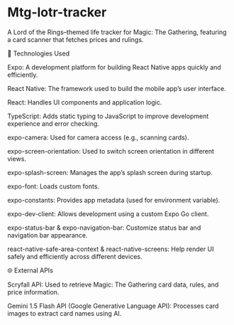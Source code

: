 # Mtg-lotr-tracker
A Lord of the Rings–themed life tracker for Magic: The Gathering, featuring a card scanner that fetches prices and rulings.

🔧 Technologies Used

Expo: A development platform for building React Native apps quickly and efficiently.

React Native: The framework used to build the mobile app’s user interface.

React: Handles UI components and application logic.

TypeScript: Adds static typing to JavaScript to improve development experience and error checking.

expo-camera: Used for camera access (e.g., scanning cards).

expo-screen-orientation: Used to switch screen orientation in different views.

expo-splash-screen: Manages the app’s splash screen during startup.

expo-font: Loads custom fonts.

expo-constants: Provides app metadata (used for environment variable).

expo-dev-client: Allows development using a custom Expo Go client.

expo-status-bar & expo-navigation-bar: Customize status bar and navigation bar appearance.

react-native-safe-area-context & react-native-screens: Help render UI safely and efficiently across different devices.

🌐 External APIs

Scryfall API: Used to retrieve Magic: The Gathering card data, rules, and price information.

Gemini 1.5 Flash API (Google Generative Language API): Processes card images to extract card names using AI.
